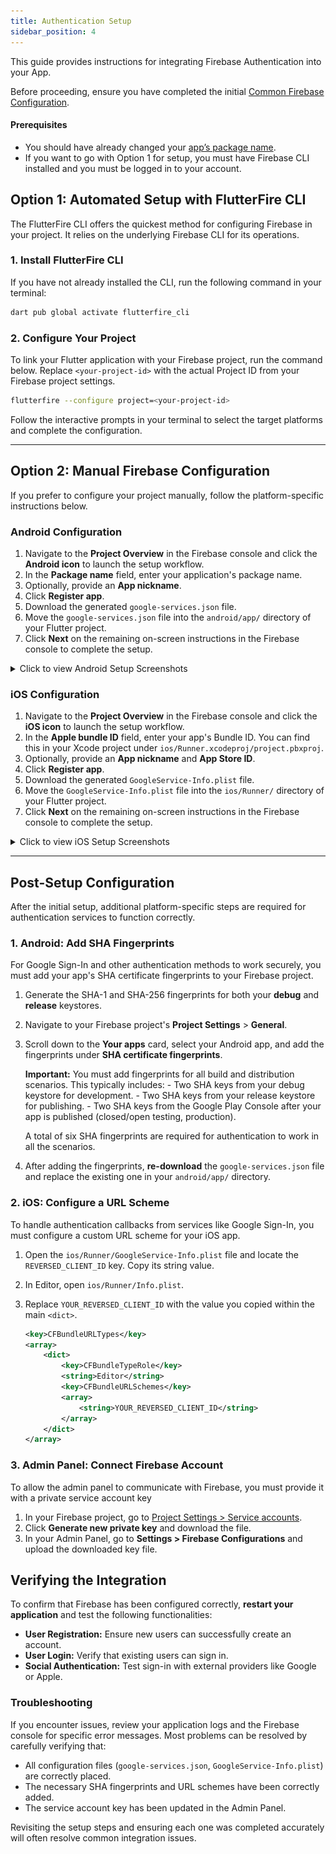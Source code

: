 ```yaml
---
title: Authentication Setup
sidebar_position: 4
---
```


This guide provides instructions for integrating Firebase Authentication into your App.

Before proceeding, ensure you have completed the initial [Common Firebase Configuration](../common_firebase_config).

#### Prerequisites

- You should have already changed your [app’s package name](../mobile/configuration.md#change-the-package-name).
- If you want to go with Option 1 for setup, you must have Firebase CLI installed and you must be logged in to your account.

## Option 1: Automated Setup with FlutterFire CLI

The FlutterFire CLI offers the quickest method for configuring Firebase in your project. It relies on the underlying Firebase CLI for its operations.

### 1. Install FlutterFire CLI

If you have not already installed the CLI, run the following command in your terminal:

```sh
dart pub global activate flutterfire_cli
```

### 2. Configure Your Project

To link your Flutter application with your Firebase project, run the command below. Replace `<your-project-id>` with the actual Project ID from your Firebase project settings.

```sh
flutterfire --configure project=<your-project-id>
```

Follow the interactive prompts in your terminal to select the target platforms and complete the configuration.

---

## Option 2: Manual Firebase Configuration

If you prefer to configure your project manually, follow the platform-specific instructions below.

### Android Configuration

1. Navigate to the **Project Overview** in the Firebase console and click the **Android icon** to launch the setup workflow.
2. In the **Package name** field, enter your application's package name.
3. Optionally, provide an **App nickname**.
4. Click **Register app**.
5. Download the generated `google-services.json` file.
6. Move the `google-services.json` file into the `android/app/` directory of your Flutter project.
7. Click **Next** on the remaining on-screen instructions in the Firebase console to complete the setup.

<details>
  <summary>Click to view Android Setup Screenshots</summary>
  
  ![Add Android](/img/app/addAndroid.webp)
  ![Add Android 2](/img/app/addAndroid2.webp)
  ![Add Android 3](/img/app/addAndroid3.webp)
  ![Add Android 4](/img/app/addAndroid4.webp)
  ![Add Android 5](/img/app/addAndroid5.webp)
  ![Add Android 6](/img/app/addAndroid6.webp)
</details>

### iOS Configuration

1. Navigate to the **Project Overview** in the Firebase console and click the **iOS icon** to launch the setup workflow.
2. In the **Apple bundle ID** field, enter your app's Bundle ID. You can find this in your Xcode project under `ios/Runner.xcodeproj/project.pbxproj`.
3. Optionally, provide an **App nickname** and **App Store ID**.
4. Click **Register app**.
5. Download the generated `GoogleService-Info.plist` file.
6. Move the `GoogleService-Info.plist` file into the `ios/Runner/` directory of your Flutter project.
7. Click **Next** on the remaining on-screen instructions in the Firebase console to complete the setup.

<details>
  <summary>Click to view iOS Setup Screenshots</summary>
  
![Add iOS](/img/app/addIos.webp)
![Add iOS 2](/img/app/addIos2.webp)
![Add iOS 3](/img/app/addIos3.webp)
![Add iOS 4](/img/app/addIos4.webp)
![Add iOS 5](/img/app/addIos5.webp)
![Add iOS 6](/img/app/addIos6.webp)
</details>

---

## Post-Setup Configuration

After the initial setup, additional platform-specific steps are required for authentication services to function correctly.

### 1. Android: Add SHA Fingerprints

For Google Sign-In and other authentication methods to work securely, you must add your app's SHA certificate fingerprints to your Firebase project.

1. Generate the SHA-1 and SHA-256 fingerprints for both your **debug** and **release** keystores.
2. Navigate to your Firebase project's **Project Settings** \> **General**.
3. Scroll down to the **Your apps** card, select your Android app, and add the fingerprints under **SHA certificate fingerprints**.

    **Important:** You must add fingerprints for all build and distribution scenarios. This typically includes:
        - Two SHA keys from your debug keystore for development.
        - Two SHA keys from your release keystore for publishing.
        - Two SHA keys from the Google Play Console after your app is published (closed/open testing, production).

    A total of six SHA fingerprints are required for authentication to work in all the scenarios.
4. After adding the fingerprints, **re-download** the `google-services.json` file and replace the existing one in your `android/app/` directory.

### 2. iOS: Configure a URL Scheme

To handle authentication callbacks from services like Google Sign-In, you must configure a custom URL scheme for your iOS app.

1. Open the `ios/Runner/GoogleService-Info.plist` file and locate the `REVERSED_CLIENT_ID` key. Copy its string value.

2. In Editor, open `ios/Runner/Info.plist`.

3. Replace `YOUR_REVERSED_CLIENT_ID` with the value you copied within the main `<dict>`.

    ```xml
    <key>CFBundleURLTypes</key>
    <array>
        <dict>
            <key>CFBundleTypeRole</key>
            <string>Editor</string>
            <key>CFBundleURLSchemes</key>
            <array>
                <string>YOUR_REVERSED_CLIENT_ID</string>
            </array>
        </dict>
    </array>
    ```

### 3. Admin Panel: Connect Firebase Account

To allow the admin panel to communicate with Firebase, you must provide it with a private service account key

1. In your Firebase project, go to [Project Settings > Service accounts](https://console.firebase.google.com/project/_/settings/serviceaccounts/adminsdk).
2. Click **Generate new private key** and download the file.
3. In your Admin Panel, go to **Settings \> Firebase Configurations** and upload the downloaded key file.

## Verifying the Integration

To confirm that Firebase has been configured correctly, **restart your application** and test the following functionalities:

- **User Registration:** Ensure new users can successfully create an account.
- **User Login:** Verify that existing users can sign in.
- **Social Authentication:** Test sign-in with external providers like Google or Apple.

### Troubleshooting

If you encounter issues, review your application logs and the Firebase console for specific error messages. Most problems can be resolved by carefully verifying that:

- All configuration files (`google-services.json`, `GoogleService-Info.plist`) are correctly placed.
- The necessary SHA fingerprints and URL schemes have been correctly added.
- The service account key has been updated in the Admin Panel.

Revisiting the setup steps and ensuring each one was completed accurately will often resolve common integration issues.